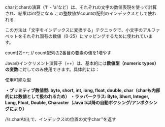 charとcharの演算（'l' - 'a'など）は、それぞれの文字の数値表現を使って計算され、結果はint型になる
この整数値がcountの配列のインデックスとして使われる

この方法は「文字をインデックスに変換する」テクニックで、小文字のアルファベットをそれぞれ固有の数値（0-25）にマッピングするために使われています。

count[2]++; // count配列の2番目の要素の値を1増やす


Javaのインクリメント演算子（++）は、基本的には**数値型（numeric types）の変数**に対してのみ使用できます。具体的には：

使用可能な型

**・プリミティブ数値型: byte, short, int, long, float, double, char（charも内部的には数値として扱われるため）
・ラッパークラス: Byte, Short, Integer, Long, Float, Double, Character（Java 5以降の自動ボクシング/アンボクシングにより）**


//s.charAt(i);で、インデックスiの位置の文字char''を返す
